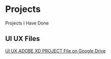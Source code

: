 # Projects
Projects I Have Done


## UI UX Files
[UI UX ADOBE XD PROJECT File on Google Drive](https://drive.google.com/drive/folders/1N13oGjophKlUfAq3uEgVcEurx7BvANeU?usp=sharing)
